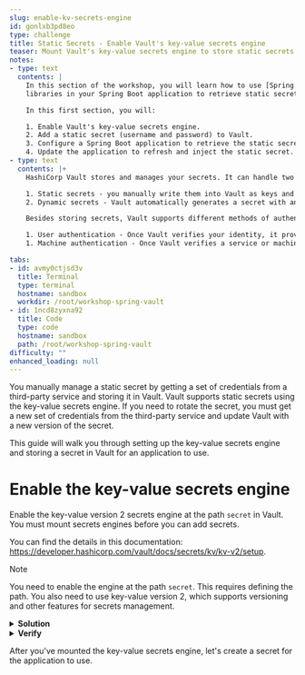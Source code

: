 ```yaml
---
slug: enable-kv-secrets-engine
id: gonlxb3pd8eo
type: challenge
title: Static Secrets - Enable Vault's key-value secrets engine
teaser: Mount Vault's key-value secrets engine to store static secrets.
notes:
- type: text
  contents: |
    In this section of the workshop, you will learn how to use [Spring Vault](https://spring.io/projects/spring-vault) and [Spring Cloud Vault](https://cloud.spring.io/spring-cloud-vault/reference/html/)
    libraries in your Spring Boot application to retrieve static secrets from HashiCorp Vault.

    In this first section, you will:

    1. Enable Vault's key-value secrets engine.
    2. Add a static secret (username and password) to Vault.
    3. Configure a Spring Boot application to retrieve the static secret.
    4. Update the application to refresh and inject the static secret.
- type: text
  contents: |+
    HashiCorp Vault stores and manages your secrets. It can handle two main types of secrets:

    1. Static secrets - you manually write them into Vault as keys and values and handle their rotation.
    2. Dynamic secrets - Vault automatically generates a secret with an expiration date. When the secret expires, Vault deletes it.

    Besides storing secrets, Vault supports different methods of authentication.

    1. User authentication - Once Vault verifies your identity, it provides a token for future requests.
    1. Machine authentication - Once Vault verifies a service or machine identity, it provides a token for future requests.

tabs:
- id: avmy0ctjsd3v
  title: Terminal
  type: terminal
  hostname: sandbox
  workdir: /root/workshop-spring-vault
- id: 1ncd8zyxna92
  title: Code
  type: code
  hostname: sandbox
  path: /root/workshop-spring-vault
difficulty: ""
enhanced_loading: null
---
```


You manually manage a static secret by getting a set of credentials from a third-party service
and storing it in Vault. Vault supports static secrets using the key-value secrets engine.
If you need to rotate the secret, you must get a new set of credentials from the third-party service
and update Vault with a new version of the secret.

This guide will walk you through setting up the key-value secrets engine and
storing a secret in Vault for an application to use.

Enable the key-value secrets engine
===

Enable the key-value version 2 secrets engine at the path `secret` in Vault.
You must mount secrets engines before you can add secrets.

You can find the details in this documentation: https://developer.hashicorp.com/vault/docs/secrets/kv/kv-v2/setup.

> [!NOTE]
> You need to enable the engine at the path `secret`. This requires defining the path.
> You also need to use key-value version 2, which supports versioning and other features for secrets management.

<details>
<summary><b>Solution</b></summary>
Run the following command in the <b>Terminal</b> tab.

```shell
vault secrets enable -version=2 -path=secret kv
```
</details>

<details>
<summary><b>Verify</b></summary>
After mounting the secrets engine, verify that you've created the secrets engine using the following:

```shell
vault secrets list
```
</details>

After you've mounted the key-value secrets engine, let's create a secret for the application to use.